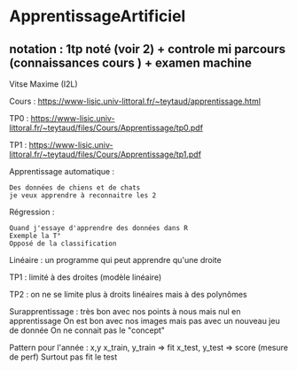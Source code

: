 # ApprentissageArtificiel

## notation : 1tp noté (voir 2) + controle mi parcours (connaissances cours ) + examen machine

Vitse Maxime (I2L)

Cours : https://www-lisic.univ-littoral.fr/~teytaud/apprentissage.html

TP0 : https://www-lisic.univ-littoral.fr/~teytaud/files/Cours/Apprentissage/tp0.pdf

TP1 : https://www-lisic.univ-littoral.fr/~teytaud/files/Cours/Apprentissage/tp1.pdf

Apprentissage automatique :

    Des données de chiens et de chats
    je veux apprendre à reconnaitre les 2

Régression : 

    Quand j'essaye d'apprendre des données dans R
    Exemple la T°
    Opposé de la classification

Linéaire : un programme qui peut apprendre qu'une droite

TP1 : limité à des droites (modèle linéaire)

TP2 : on ne se limite plus à droits linéaires mais à des polynômes

Surapprentissage : très bon avec nos points à nous mais nul en apprentissage
On est bon avec nos images mais pas avec un nouveau jeu de donnée
On ne connait pas le "concept"

Pattern pour l'année :
x,y 
x_train, y_train => fit
x_test, y_test => score (mesure de perf)
Surtout pas fit le test